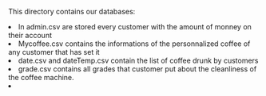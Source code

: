 <p>
  This directory contains our databases:
  <li>In admin.csv are stored every customer with the amount of monney on their account </li>
  <li>Mycoffee.csv contains the informations of the personnalized coffee of any customer that has set it</li>
  <li>date.csv and dateTemp.csv contain the list of coffee drunk by customers</li>
  <li>grade.csv contains all grades that customer put about the cleanliness of the coffee machine.<li>


</p>
